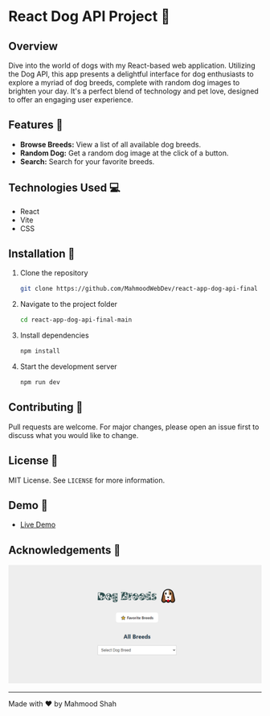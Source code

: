# React Dog API Project :dog:

## Overview

Dive into the world of dogs with my React-based web application. Utilizing the Dog API, this app presents a delightful interface for dog enthusiasts to explore a myriad of dog breeds, complete with random dog images to brighten your day. It's a perfect blend of technology and pet love, designed to offer an engaging user experience.

## Features :rocket:

- **Browse Breeds:** View a list of all available dog breeds.
- **Random Dog:** Get a random dog image at the click of a button.
- **Search:** Search for your favorite breeds.

## Technologies Used :computer:

- React
- Vite
- CSS

## Installation :wrench:

1. Clone the repository
   ```bash
   git clone https://github.com/MahmoodWebDev/react-app-dog-api-final
   ```
2. Navigate to the project folder
   ```bash
   cd react-app-dog-api-final-main
   ```
3. Install dependencies
   ```bash
   npm install
   ```
4. Start the development server
   ```bash
   npm run dev
   ```

## Contributing :handshake:

Pull requests are welcome. For major changes, please open an issue first to discuss what you would like to change.

## License :page_with_curl:

MIT License. See `LICENSE` for more information.

## Demo :movie_camera:

- [Live Demo](https://react-app-dog-api-final.vercel.app/)

## Acknowledgements :clap:

![Dog API](https://github.com/MahmoodWebDev/react-app-dog-api-final/blob/main/demo.png)

---

Made with :heart: by Mahmood Shah
